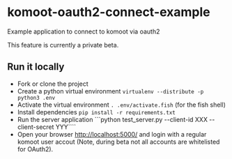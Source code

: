 # komoot-oauth2-connect-example
Example application to connect to komoot via oauth2

This feature is currently a private beta.

## Run it locally

 - Fork or clone the project
 - Create a python virtual environment ```virtualenv --distribute -p python3 .env```
 - Activate the virtual environment ```. .env/activate.fish``` (for the fish shell)
 - Install dependencies ```pip install -r requirements.txt```
 - Run the server application ```python test_server.py --client-id XXX --client-secret YYY````
 - Open your browser [http://localhost:5000/](localhost:5000/) and login with a regular komoot user accout (Note, during beta not all accounts are whitelisted for OAuth2).
